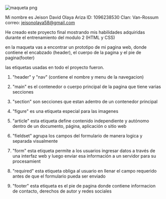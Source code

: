 ![maqueta png](https://github.com/user-attachments/assets/feb1e9da-4cf5-4ba3-b31f-16f791d8aa34)

Mi nombre es Jeison David Olaya Ariza
ID: 1096238530
Clan: Van-Rossum
correo: jeisonolaya58@gmail.com

He creado este proyecto final mostrando mis habilidades adquiridas durante el entrenamiento del modulo 2 (HTML y CSS)

en la maqueta vas a encontrar un prototipo de mi pagina web, donde contiene el encabzado (header), el cuerpo de la pagina y el pie de pagina(footer)

las etiquetas usadas en todo el proyecto fueron.

1) "header" y "nav" (contiene el nombre y menu de la navegacion)

2) "main" es el contenedor o cuerpo principal de la pagina que tiene varias secciones

3) "section"  son secciones que estan adentro de un contenedor principal

4) "figure" es una etiqueta especial para las imagenes

5) "article" esta etiqueta define contenido independiente y autónomo dentro de un documento, página, aplicación o sitio web

6) "fieldset" agrupa los campos del formulario de manera logica y separada visualmente

7) "form" esta etiqueta permite a los usuarios ingresar datos a través de una interfaz web y luego enviar esa información a un servidor para su procesamient

8) "required" esta etiqueta obliga al usuario en llenar el campo requerido antes de que el formulario pueda ser enviado

9) "footer" esta etiqueta es el pie de pagina donde contiene informacion de contacto, derechos de autor y redes sociales
